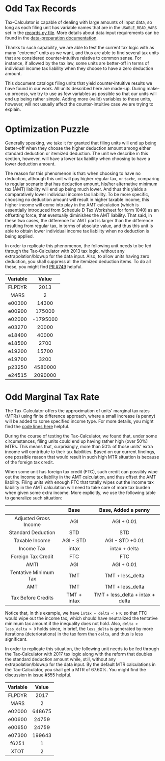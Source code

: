 Odd Tax Records
===============

Tax-Calculator is capable of dealing with large amounts of input data,
so long as each filing unit has variable names that are in the
`USABLE_READ_VARS` set in the [records.py
file](https://github.com/open-source-economics/Tax-Calculator/blob/master/taxcalc/records.py).
More details about data input requirements can be found in the
[data-preparation
documentation](https://github.com/open-source-economics/Tax-Calculator/blob/master/DATAPREP.md#tax-calculator-input-file-preparation-guidelines).

Thanks to such capability, we are able to test the current tax logic
with as many "extreme" units as we want, and thus are able to find
several tax units that are considered counter-intuitive relative to
common sense. For instance, if allowed by the tax law, some units are
better-off in terms of individual income tax liability when they
choose to have a zero deduction amount.

This document catalogs filing units that yield counter-intuitive
results we have found in our work.  All units described here are
made-up.  During make-up process, we try to use as few variables as
possible so that our units will end up being rather simple.  Adding
more (valid) variables to those units, however, will not usually
affect the counter-intuitive case we are trying to explain.


Optimization Puzzle
===================

Generally speaking, we take it for granted that filing units will end
up being better-off when they choose the higher deduction amount among
either standard deduction or itemized deduction. The unit we describe
in this section, however, will have a lower tax liability when choosing
to have a lower deduction amount.

The reason for this phenomenon is that: when choosing to have no
deduction, although this unit will pay higher regular tax, or `taxbc`,
comparing to regular scenario that has deduction amount, his/her
alternative minimum tax (AMT) liability will end up being much
lower. And thus this yields a comparatively lower individual income
tax liability. To be more specific, choosing no deduction amount will
result in higher taxable income, this higher income will come into
play in the AMT calculation (which is essentially introduced from
Schedule D Tax Worksheet for form 1040) as an offsetting force, that
eventually diminishes the AMT liability. That said, in these two
cases, the difference for AMT part is larger than the difference
resulting from regular tax, in terms of absolute value, and thus this
unit is able to obtain lower individual income tax liability when no
deduction is being applied.

In order to replicate this phenomenon, the following unit needs to be
fed through the Tax-Calculator with 2013 tax logic, without any
extrapolation/blowup for the data input. Also, to allow units having
zero deduction, you shall suppress all the itemized deduction
items. To do all these, you might find [PR
#749](https://github.com/open-source-economics/Tax-Calculator/pull/749)
helpful.

| Variable      | Value       |
|:-------------:|:-----------:|
| FLPDYR        | 2013        |
| MARS          | 2           | 
| e00300        | 14300       | 
| e00900        | 175000      |
| e02000        | -1795000    | 
| e03270        | 20000       | 
| e18400        | 40000       |
| e18500        | 2700        | 
| e19200        | 15700       | 
| e19700        | 3200        |
| p23250        | 4580000     | 
| e24515        | 2090000     | 


Odd Marginal Tax Rate
=====================

The Tax-Calculator offers the approximation of units' marginal tax
rates (MTRs) using finite difference approach, where a small increase
(a penny) will be added to some specified income type. For more
details, you might find the [code lines
here](https://github.com/open-source-economics/Tax-Calculator/blob/master/taxcalc/calculate.py#L174-L228)
helpful.

During the course of testing the Tax-Calculator, we found that, under
some circumstances, filing units could end up having rather high (over
50%) MTRs. This means that, surprisingly, more than 50% of those
units' extra income will contribute to their tax liabilities.  Based
on our current findings, one possible reason that would result in such
high MTR situation is because of the foreign tax credit.

When some unit has foreign tax credit (FTC), such credit can possibly
wipe out the income tax liability in the AMT calculation, and thus
offset the AMT liability. Filing units with enough FTC that totally
wipes out the income tax liability in the AMT calculation will need to
take care of more tax burden when given some extra income. More
explicitly, we use the following table to generalize such situation:

|                         |   Base           |     Base, Added a penny         |
|:-----------------------:|:----------------:|:-------------------------------:|
| Adjusted Gross Income   | AGI              | AGI + 0.01                      |
| Standard Deduction      | STD              | STD                             |
| Taxable Income          | AGI - STD        | AGI - STD +0.01                 |
| Income Tax              | intax            | intax + delta                   |
| Foreign Tax Credit      | FTC              | FTC                             |
| AMTI                    | AGI              | AGI + 0.01                      |
| Tentative Minimum Tax   | TMT              | TMT + less_delta                |
| AMT                     | TMT              | TMT + less_delta                |
| Tax Before Credits      | TMT + intax      | TMT + less_delta + intax + delta|

Notice that, in this example, we have `intax + delta < FTC` so that
FTC would wipe out the income tax, which should have neutralized the
tentative minimum tax amount if the inequality does not hold. Also,
`delta > less_delta > 0` holds since, in brief, the `less_delta` is
generated by more iterations (deteriorations) in the tax form than
`delta`, and thus is less significant.

In order to replicate this situation, the following unit needs to be
fed through the Tax-Calculator with 2017 tax logic along with the
reform that doubles the standard deduction amount while, still,
without any extrapolation/blowup for the data input. By the default
MTR calculations in the Tax-Calculator, you shall get a MTR of
67.60%. You might find the discussion in [issue
#555](https://github.com/open-source-economics/Tax-Calculator/issues/555)
helpful.

| Variable      | Value       |
|:-------------:|:-----------:|
| FLPDYR        | 2017        |
| MARS          | 2           | 
| e02000        | 648675      | 
| e00600        | 24759       | 
| e00650        | 24759       |
| e07300        | 199643      | 
| f6251         | 1           | 
| XTOT          | 2           |
